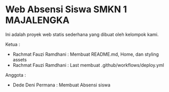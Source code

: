 # Web Absensi Siswa SMKN 1 MAJALENGKA
Ini adalah proyek web statis sederhana yang dibuat oleh kelompok kami.

Ketua :
- Rachmat Fauzi Ramdhani : Membuat README.md, Home, dan styling 
assets
- Rachmat Fauzi Ramdhani : Last membuat .github/workflows/deploy.yml

Anggota :
- Dede Deni Permana : Membuat Absensi siswa
